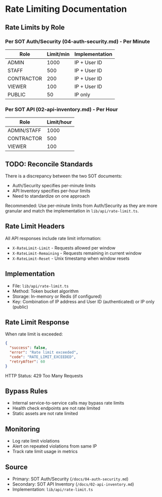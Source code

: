 # Rate Limiting Documentation

## Rate Limits by Role

### Per SOT Auth/Security (04-auth-security.md) - Per Minute
| Role | Limit/min | Implementation |
|------|-----------|----------------|
| ADMIN | 1000 | IP + User ID |
| STAFF | 500 | IP + User ID |
| CONTRACTOR | 200 | IP + User ID |
| VIEWER | 100 | IP + User ID |
| PUBLIC | 50 | IP only |

### Per SOT API (02-api-inventory.md) - Per Hour
| Role | Limit/hour |
|------|------------|
| ADMIN/STAFF | 1000 |
| CONTRACTOR | 500 |
| VIEWER | 100 |

## TODO: Reconcile Standards
There is a discrepancy between the two SOT documents:
- Auth/Security specifies per-minute limits
- API Inventory specifies per-hour limits
- Need to standardize on one approach

Recommended: Use per-minute limits from Auth/Security as they are more granular and match the implementation in `lib/api/rate-limit.ts`.

## Rate Limit Headers
All API responses include rate limit information:
- `X-RateLimit-Limit` - Requests allowed per window
- `X-RateLimit-Remaining` - Requests remaining in current window
- `X-RateLimit-Reset` - Unix timestamp when window resets

## Implementation
- File: `lib/api/rate-limit.ts`
- Method: Token bucket algorithm
- Storage: In-memory or Redis (if configured)
- Key: Combination of IP address and User ID (authenticated) or IP only (public)

## Rate Limit Response
When rate limit is exceeded:
```json
{
  "success": false,
  "error": "Rate limit exceeded",
  "code": "RATE_LIMIT_EXCEEDED",
  "retryAfter": 60
}
```
HTTP Status: 429 Too Many Requests

## Bypass Rules
- Internal service-to-service calls may bypass rate limits
- Health check endpoints are not rate limited
- Static assets are not rate limited

## Monitoring
- Log rate limit violations
- Alert on repeated violations from same IP
- Track rate limit usage in metrics

## Source
- Primary: SOT Auth/Security (`/docs/04-auth-security.md`)
- Secondary: SOT API Inventory (`/docs/02-api-inventory.md`)
- Implementation: `lib/api/rate-limit.ts`